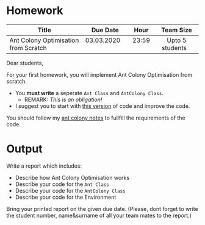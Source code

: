 # Homework

| Title   | Due Date        | Hour           |Team Size           |
| ------------- | ------------- |:-------------:|:-------------:|
|      Ant Colony Optimisation from Scratch         | 03.03.2020       | 23:59           | Upto 5 students          |


Dear students,

For your first homework, you will implement Ant Colony Optimisation from scratch. 
 - You __must write__ a seperate `Ant Class` and `AntColony Class`. 
   - REMARK: _This is an obligation!_
 - I suggest you to start with [this version](https://nbviewer.jupyter.org/github/uzay00/CMPE373/blob/master/2020/3%20KarincaKolonisi/KarıncaKolonisi%20v0.ipynb) of code and improve the code.
 
You should follow my [ant colony notes](https://nbviewer.jupyter.org/github/uzay00/CMPE373/blob/master/2020/3%20KarincaKolonisi/ant_uzay.pdf) to fullfill the requirements of the code.

# Output
Write a report which includes:
 - Describe how Ant Colony Optimisation works
 - Describe your code for the `Ant Class`
 - Describe your code for the `AntColony Class`
 - Describe your code for the Environment
 
Bring your printed report on the given due date. (Please, dont forget to write the student number, name&surname of all your team mates to the report.)



